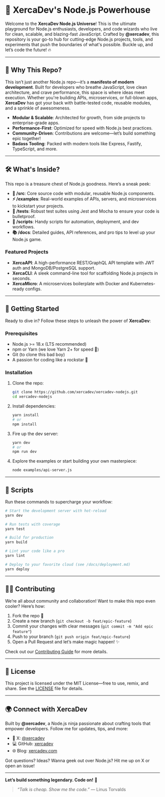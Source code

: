 # 🚀 XercaDev's Node.js Powerhouse

Welcome to the **XercaDev Node.js Universe**! This is the ultimate playground for Node.js enthusiasts, developers, and code wizards who live for clean, scalable, and blazing-fast JavaScript. Crafted by **@xercadev**, this repository is your go-to hub for cutting-edge Node.js projects, tools, and experiments that push the boundaries of what's possible. Buckle up, and let’s code the future! 🔥

---

## 🌟 Why This Repo?
This isn’t just another Node.js repo—it’s a **manifesto of modern development**. Built for developers who breathe JavaScript, love clean architecture, and crave performance, this space is where ideas meet execution. Whether you're building APIs, microservices, or full-blown apps, **XercaDev** has got your back with battle-tested code, reusable modules, and a sprinkle of awesomeness.

- **Modular & Scalable**: Architected for growth, from side projects to enterprise-grade apps.
- **Performance-First**: Optimized for speed with Node.js best practices.
- **Community-Driven**: Contributions are welcome—let’s build something epic together!
- **Badass Tooling**: Packed with modern tools like Express, Fastify, TypeScript, and more.

---

## 🛠️ What's Inside?

This repo is a treasure chest of Node.js goodness. Here’s a sneak peek:

- **📂 /src**: Core source code with modular, reusable Node.js components.
- **⚡ /examples**: Real-world examples of APIs, servers, and microservices to kickstart your projects.
- **🧪 /tests**: Robust test suites using Jest and Mocha to ensure your code is bulletproof.
- **🔧 /scripts**: Handy scripts for automation, deployment, and dev workflows.
- **📚 /docs**: Detailed guides, API references, and pro tips to level up your Node.js game.

### Featured Projects
- **XercaAPI**: A high-performance REST/GraphQL API template with JWT auth and MongoDB/PostgreSQL support.
- **XercaCLI**: A sleek command-line tool for scaffolding Node.js projects in seconds.
- **XercaMicro**: A microservices boilerplate with Docker and Kubernetes-ready configs.

---

## 🚀 Getting Started

Ready to dive in? Follow these steps to unleash the power of **XercaDev**:

### Prerequisites
- Node.js >= 18.x (LTS recommended)
- npm or Yarn (we love Yarn 2+ for speed 🚀)
- Git (to clone this bad boy)
- A passion for coding like a rockstar 🤘

### Installation
1. Clone the repo:
   ```bash
   git clone https://github.com/xercadev/xercadev-nodejs.git
   cd xercadev-nodejs
   ```

2. Install dependencies:
   ```bash
   yarn install
   # or
   npm install
   ```

3. Fire up the dev server:
   ```bash
   yarn dev
   # or
   npm run dev
   ```

4. Explore the examples or start building your own masterpiece:
   ```bash
   node examples/api-server.js
   ```

---

## 🔧 Scripts

Run these commands to supercharge your workflow:

```bash
# Start the development server with hot-reload
yarn dev

# Run tests with coverage
yarn test

# Build for production
yarn build

# Lint your code like a pro
yarn lint

# Deploy to your favorite cloud (see /docs/deployment.md)
yarn deploy
```

---

## 🧑‍💻 Contributing

We’re all about community and collaboration! Want to make this repo even cooler? Here’s how:

1. Fork the repo 🍴
2. Create a new branch (`git checkout -b feat/epic-feature`)
3. Commit your changes with clear messages (`git commit -m "Add epic feature"`)
4. Push to your branch (`git push origin feat/epic-feature`)
5. Open a Pull Request and let’s make magic happen! ✨

Check out our [Contributing Guide](CONTRIBUTING.md) for more details.

---

## 📜 License

This project is licensed under the MIT License—free to use, remix, and share. See the [LICENSE](LICENSE) file for details.

---

## 🌍 Connect with XercaDev

Built by **@xercadev**, a Node.js ninja passionate about crafting tools that empower developers. Follow me for updates, tips, and more:

- 📱 X: [@xercadev](https://x.com/xercadev)
- 💻 GitHub: [xercadev](https://github.com/xercadev)
- 🌐 Blog: [xercadev.com](https://xercadev.com)

Got questions? Ideas? Wanna geek out over Node.js? Hit me up on X or open an issue!

---

**Let’s build something legendary. Code on!** 🚀

> *“Talk is cheap. Show me the code.”* — Linus Torvalds

